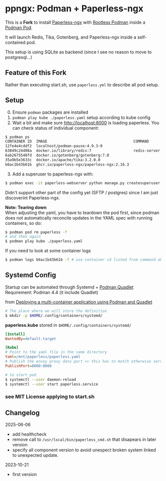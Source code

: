 # ppngx: Podman + Paperless-ngx

This is a **Fork** to install [Paperless-ngx](https://github.com/paperless-ngx/paperless-ngx) with [Rootless Podman](https://github.com/containers/podman/blob/main/docs/tutorials/rootless_tutorial.md) inside a [Podman Pod](https://docs.podman.io/en/latest/markdown/podman-pod.1.html).

It will launch Redis, Tika, Gotenberg, and Paperless-ngx inside a self-contained pod.

This setup is using SQLite as backend (since I see no reason to move to postgresql...)

## Feature of this Fork

Rather than executing start.sh, use `paperless.yml` to describe all pod setup.

## Setup

0. Ensure `podman` packages are installed
1. `podman play kube ./paperless.yaml`    setup according to kube config
2.  Wait a bit and make sure <http://localhost:8000> is loading paperless. You can check status of individual component:

```bash
$ podman ps
CONTAINER ID  IMAGE                                       COMMAND       CREATED         STATUS                   PORTS                   NAMES
12fe4e4cddf2  localhost/podman-pause:4.9.3-0                            50 seconds ago  Up 51 seconds            0.0.0.0:8000->8000/tcp  d28730c88434-infra
63049c24408a  docker.io/library/redis:7                   redis-server  50 seconds ago  Up 51 seconds (healthy)  0.0.0.0:8000->8000/tcp  paperless-redis
6ab2675548fd  docker.io/gotenberg/gotenberg:7.8                         50 seconds ago  Up 51 seconds (healthy)  0.0.0.0:8000->8000/tcp  paperless-gotenberg
35a9b5e3633c  docker.io/apache/tika:3.2.0.0                             50 seconds ago  Up 51 seconds            0.0.0.0:8000->8000/tcp  paperless-tika
b6ac1b43b61b  ghcr.io/paperless-ngx/paperless-ngx:2.16.3                50 seconds ago  Up 50 seconds (healthy)  0.0.0.0:8000->8000/tcp  paperless-webserver
```

3. Add a superuser to paperless-ngx with:

```bash
$ podman exec -it paperless-webserver python manage.py createsuperuser
```

Didn't support other part of the config yet (SFTP / postgres) since I am just discoverint Paperless-ngx.

**Note: Tearing down**  
When adjusting the yaml, you have to teardown the pod first, since podman does not automatically reconcile updates in the YAML spec with running containers, so do:
```bash
$ podman pod rm paperless -f
# and then again
$ podman play kube ./paperless.yaml
```

If you need to look at some container logs
```bash
$ podman logs b6ac1b43b61b -f # use container id listed from command above
```


## Systemd Config

Startup can be automated through Systemd + [Podman Quadlet](https://www.redhat.com/sysadmin/quadlet-podman)
Requirement: Podman 4.4 (it include Quadlet)

from [Deploying a multi-container application using Podman and Quadlet](https://www.redhat.com/sysadmin/multi-container-application-podman-quadlet)

```bash
# The place where we will store the definition
$ mkdir -p $HOME/.config/containers/systemd/
```

**paperless.kube** stored in `$HOME/.config/containers/systemd/`
```ini
[Install]
WantedBy=default.target

[Kube]
# Point to the yaml file in the same directory
Yaml=/mnt/paperless/paperless.yaml
# Publish the envoy proxy data port => this has to match otherwise service won't start
PublishPort=8000:8000
```

```bash
# to start pod
$ systemctl --user daemon-reload
$ systemctl --user start paperless.service
```


### see MIT License applying to start.sh

## Changelog

2025-06-06
- add healthcheck
- remove call to `/usr/local/bin/paperless_cmd.sh` that disapears in later version
- specify all component version to avoid unexpect broken system linked to unexpected update.

2023-10-21
- first version
